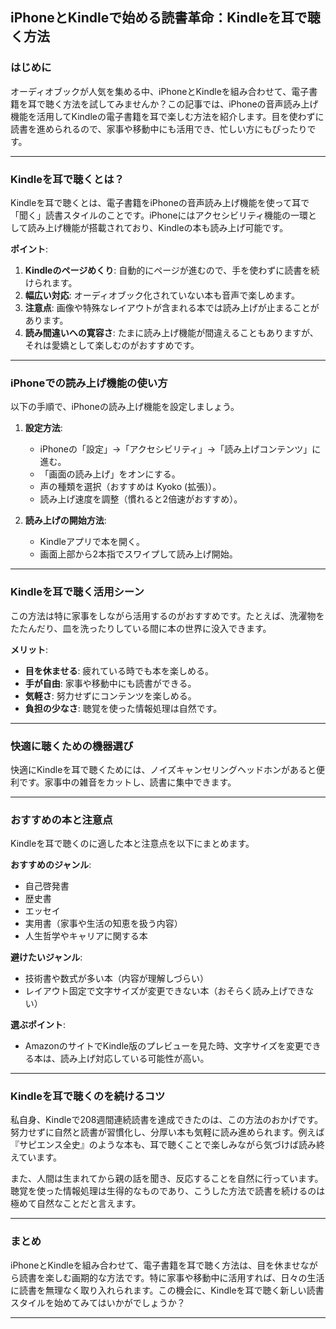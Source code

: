 ## **iPhoneとKindleで始める読書革命：Kindleを耳で聴く方法**

### **はじめに**

オーディオブックが人気を集める中、iPhoneとKindleを組み合わせて、電子書籍を耳で聴く方法を試してみませんか？この記事では、iPhoneの音声読み上げ機能を活用してKindleの電子書籍を耳で楽しむ方法を紹介します。目を使わずに読書を進められるので、家事や移動中にも活用でき、忙しい方にもぴったりです。

---

### **Kindleを耳で聴くとは？**

Kindleを耳で聴くとは、電子書籍をiPhoneの音声読み上げ機能を使って耳で「聞く」読書スタイルのことです。iPhoneにはアクセシビリティ機能の一環として読み上げ機能が搭載されており、Kindleの本も読み上げ可能です。

**ポイント**:

1. **Kindleのページめくり**: 自動的にページが進むので、手を使わずに読書を続けられます。
2. **幅広い対応**: オーディオブック化されていない本も音声で楽しめます。
3. **注意点**: 画像や特殊なレイアウトが含まれる本では読み上げが止まることがあります。
4. **読み間違いへの寛容さ**: たまに読み上げ機能が間違えることもありますが、それは愛嬌として楽しむのがおすすめです。

---

### **iPhoneでの読み上げ機能の使い方**

以下の手順で、iPhoneの読み上げ機能を設定しましょう。

1. **設定方法**:

   - iPhoneの「設定」→「アクセシビリティ」→「読み上げコンテンツ」に進む。
   - 「画面の読み上げ」をオンにする。
   - 声の種類を選択（おすすめは Kyoko (拡張)）。
   - 読み上げ速度を調整（慣れると2倍速がおすすめ）。

2. **読み上げの開始方法**:

   - Kindleアプリで本を開く。
   - 画面上部から2本指でスワイプして読み上げ開始。

---

### **Kindleを耳で聴く活用シーン**

この方法は特に家事をしながら活用するのがおすすめです。たとえば、洗濯物をたたんだり、皿を洗ったりしている間に本の世界に没入できます。

**メリット**:

- **目を休ませる**: 疲れている時でも本を楽しめる。
- **手が自由**: 家事や移動中にも読書ができる。
- **気軽さ**: 努力せずにコンテンツを楽しめる。
- **負担の少なさ**: 聴覚を使った情報処理は自然です。

---

### **快適に聴くための機器選び**

快適にKindleを耳で聴くためには、ノイズキャンセリングヘッドホンがあると便利です。家事中の雑音をカットし、読書に集中できます。

---

### **おすすめの本と注意点**

Kindleを耳で聴くのに適した本と注意点を以下にまとめます。

**おすすめのジャンル**:

- 自己啓発書
- 歴史書
- エッセイ
- 実用書（家事や生活の知恵を扱う内容）
- 人生哲学やキャリアに関する本

**避けたいジャンル**:

- 技術書や数式が多い本（内容が理解しづらい）
- レイアウト固定で文字サイズが変更できない本（おそらく読み上げできない）

**選ぶポイント**:

- AmazonのサイトでKindle版のプレビューを見た時、文字サイズを変更できる本は、読み上げ対応している可能性が高い。

---

### **Kindleを耳で聴くのを続けるコツ**

私自身、Kindleで208週間連続読書を達成できたのは、この方法のおかげです。努力せずに自然と読書が習慣化し、分厚い本も気軽に読み進められます。例えば『サピエンス全史』のような本も、耳で聴くことで楽しみながら気づけば読み終えています。

また、人間は生まれてから親の話を聞き、反応することを自然に行っています。聴覚を使った情報処理は生得的なものであり、こうした方法で読書を続けるのは極めて自然なことだと言えます。

---

### **まとめ**

iPhoneとKindleを組み合わせて、電子書籍を耳で聴く方法は、目を休ませながら読書を楽しむ画期的な方法です。特に家事や移動中に活用すれば、日々の生活に読書を無理なく取り入れられます。この機会に、Kindleを耳で聴く新しい読書スタイルを始めてみてはいかがでしょうか？

---

